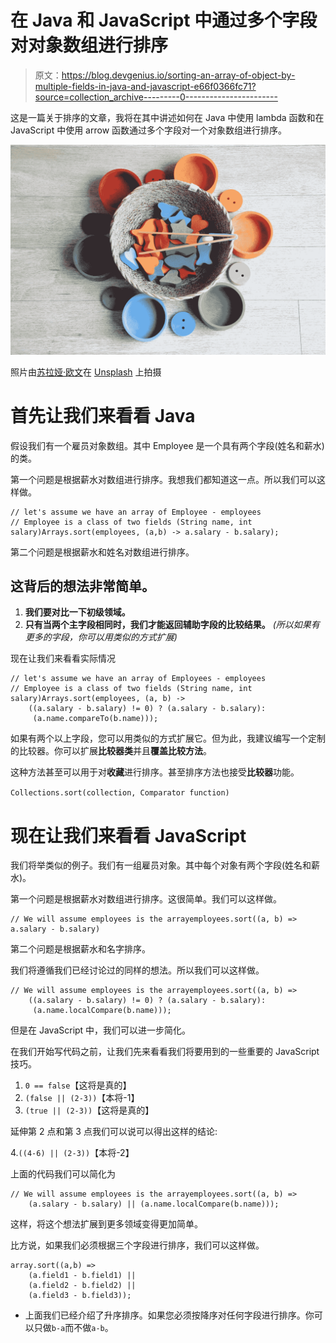 # 在 Java 和 JavaScript 中通过多个字段对对象数组进行排序

> 原文：<https://blog.devgenius.io/sorting-an-array-of-object-by-multiple-fields-in-java-and-javascript-e66f0366fc71?source=collection_archive---------0----------------------->

这是一篇关于排序的文章，我将在其中讲述如何在 Java 中使用 lambda 函数和在 JavaScript 中使用 arrow 函数通过多个字段对一个对象数组进行排序。

![](img/72df63e0f0d1582a059497c3dbe7f45e.png)

照片由[苏拉娅·欧文](https://unsplash.com/@traxing?utm_source=medium&utm_medium=referral)在 [Unsplash](https://unsplash.com?utm_source=medium&utm_medium=referral) 上拍摄

# 首先让我们来看看 Java

假设我们有一个雇员对象数组。其中 Employee 是一个具有两个字段(姓名和薪水)的类。

第一个问题是根据薪水对数组进行排序。我想我们都知道这一点。所以我们可以这样做。

```
// let's assume we have an array of Employee - employees
// Employee is a class of two fields (String name, int salary)Arrays.sort(employees, (a,b) -> a.salary - b.salary);
```

第二个问题是根据薪水和姓名对数组进行排序。

## 这背后的想法非常简单。

1.  **我们要对比一下初级领域。**
2.  **只有当两个主字段相同时，我们才能返回辅助字段的比较结果。** *(所以如果有更多的字段，你可以用类似的方式扩展)*

现在让我们来看看实际情况

```
// let's assume we have an array of Employees - employees
// Employee is a class of two fields (String name, int salary)Arrays.sort(employees, (a, b) -> 
    ((a.salary - b.salary) != 0) ? (a.salary - b.salary):
     (a.name.compareTo(b.name)));
```

如果有两个以上字段，您可以用类似的方式扩展它。但为此，我建议编写一个定制的比较器。你可以扩展**比较器类**并且**覆盖比较方法**。

这种方法甚至可以用于对**收藏**进行排序。甚至排序方法也接受**比较器**功能。

`Collections.sort(collection, Comparator function)`

# 现在让我们来看看 JavaScript

我们将举类似的例子。我们有一组雇员对象。其中每个对象有两个字段(姓名和薪水)。

第一个问题是根据薪水对数组进行排序。这很简单。我们可以这样做。

```
// We will assume employees is the arrayemployees.sort((a, b) => a.salary - b.salary)
```

第二个问题是根据薪水和名字排序。

我们将遵循我们已经讨论过的同样的想法。所以我们可以这样做。

```
// We will assume employees is the arrayemployees.sort((a, b) => 
    ((a.salary - b.salary) != 0) ? (a.salary - b.salary):
     (a.name.localCompare(b.name)));
```

但是在 JavaScript 中，我们可以进一步简化。

在我们开始写代码之前，让我们先来看看我们将要用到的一些重要的 JavaScript 技巧。

1.  `0 == false`【这将是真的】
2.  `(false || (2-3))`【本将-1】
3.  `(true || (2-3))`【这将是真的】

延伸第 2 点和第 3 点我们可以说可以得出这样的结论:

4.`((4-6) || (2-3))`【本将-2】

上面的代码我们可以简化为

```
// We will assume employees is the arrayemployees.sort((a, b) => 
    (a.salary - b.salary) || (a.name.localCompare(b.name)));
```

这样，将这个想法扩展到更多领域变得更加简单。

比方说，如果我们必须根据三个字段进行排序，我们可以这样做。

```
array.sort((a,b) => 
    (a.field1 - b.field1) || 
    (a.field2 - b.field2) || 
    (a.field3 - b.field3));
```

*   上面我们已经介绍了升序排序。如果您必须按降序对任何字段进行排序。你可以只做`b-a`而不做`a-b`。
